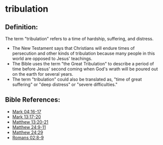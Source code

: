 # tribulation #

## Definition: ##

The term "tribulation" refers to a time of hardship, suffering, and distress.

* The New Testament says that Christians will endure times of persecution and other kinds of tribulation because many people in this world are opposed to Jesus' teachings.
* The Bible uses the term "the Great Tribulation" to describe a period of time before Jesus' second coming when God's wrath will be poured out on the earth for several years.
* The term "tribulation" could also be translated as, "time of great suffering" or "deep distress" or "severe difficulties."



## Bible References: ##

* [Mark 04:16-17](en/tn/mrk/help/04/16)
* [Mark 13:17-20](en/tn/mrk/help/13/17)
* [Matthew 13:20-21](en/tn/mat/help/13/20)
* [Matthew 24:9-11](en/tn/mat/help/24/09)
* [Matthew 24:29](en/tn/mat/help/24/29)
* [Romans 02:8-9](en/tn/rom/help/02/08)